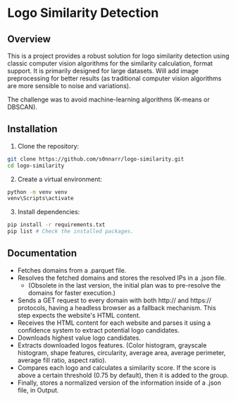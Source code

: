 # Logo Similarity Detection 

## Overview

This is a project provides a robust solution for logo similarity detection using classic computer vision algorithms for the similarity calculation, format support. It is primarily designed for large datasets. Will add image preprocessing for better results (as traditional computer vision algorithms are more sensible to noise and variations). 

The challenge was to avoid machine-learning algorithms (K-means or DBSCAN).

## Installation

1. Clone the repository:
```bash
git clone https://github.com/s0nnarr/logo-similarity.git
cd logo-similarity
```

2. Create a virtual environment:
```bash
python -m venv venv
venv\Scripts\activate
```
3. Install dependencies:
```bash
pip install -r requirements.txt
pip list # Check the installed packages.
```

## Documentation

- Fetches domains from a .parquet file.
- Resolves the fetched domains and stores the resolved IPs in a .json file.
    - (Obsolete in the last version, the initial plan was to pre-resolve the domains for faster execution.)
- Sends a GET request to every domain with both http:// and https:// protocols, having a headless browser as a fallback mechanism. This step expects the website's HTML content.
- Receives the HTML content for each website and parses it using a confidence system to extract potential logo candidates.
- Downloads highest value logo candidates.
- Extracts downloaded logos features. (Color histogram, grayscale histogram, shape features, circularity, average area, average perimeter, average fill ratio, aspect ratio).
- Compares each logo and calculates a similarity score. If the score is above a certain threshold (0.75 by default), then it is added to the group.
- Finally, stores a normalized version of the information inside of a .json file, in Output.


